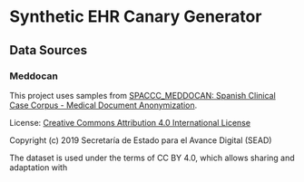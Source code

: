 # Synthetic EHR Canary Generator

## Data Sources

### Meddocan

This project uses samples from [SPACCC_MEDDOCAN: Spanish Clinical Case Corpus - Medical Document Anonymization](https://github.com/PlanTL-GOB-ES/SPACCC_MEDDOCAN).

License: [Creative Commons Attribution 4.0 International License](https://creativecommons.org/licenses/by/4.0/)

Copyright (c) 2019 Secretaría de Estado para el Avance Digital (SEAD)

The dataset is used under the terms of CC BY 4.0, which allows sharing and adaptation with